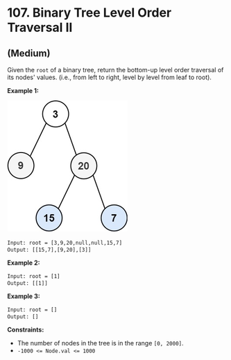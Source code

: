# 107. Binary Tree Level Order Traversal II
## (Medium)

Given the `root` of a binary tree, return the bottom-up level order traversal of its nodes' values. (i.e., from left to right, level by level from leaf to root).

 

**Example 1:**

![alt text](image.png)

```
Input: root = [3,9,20,null,null,15,7]
Output: [[15,7],[9,20],[3]]
```

**Example 2:**

```
Input: root = [1]
Output: [[1]]
```

**Example 3:**

```
Input: root = []
Output: []
```

**Constraints:**

- The number of nodes in the tree is in the range `[0, 2000]`.
- `-1000 <= Node.val <= 1000`